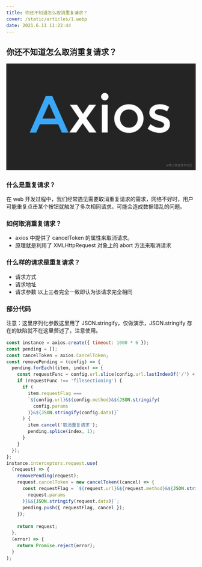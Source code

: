 ```yaml
---
title: 你还不知道怎么取消重复请求？
cover: /static/articles/1.webp
date: 2021.6.11 11:22:44
---
```


## 你还不知道怎么取消重复请求？

![你还不知道怎么取消重复请求？](/static/articles/1.webp)

### 什么是重复请求？

在 web 开发过程中，我们经常遇见需要取消重复请求的需求，网络不好时，用户可能重复点击某个按钮就触发了多次相同请求。可能会造成数据错乱的问题。

### 如何取消重复请求？

- axios 中提供了 cancelToken 的属性来取消请求。
- 原理就是利用了 XMLHttpRequest 对象上的 abort 方法来取消请求

### 什么样的请求是重复请求？

- 请求方式
- 请求地址
- 请求参数
  以上三者完全一致即认为该请求完全相同

### 部分代码

注意：这里序列化参数这里用了 JSON.stringify，仅做演示，JSON.stringify 存在的缺陷就不在这里赘述了，注意使用。

```js
const instance = axios.create({ timeout: 1000 * 6 });
const pending = [];
const cancelToken = axios.CancelToken;
const removePending = (config) => {
  pending.forEach((item, index) => {
    const requestFunc = config.url.slice(config.url.lastIndexOf('/') + 1); //文件分片不用拦截
    if (requestFunc !== 'filesectioning') {
      if (
        item.requestFlag ===
        `${config.url}&${config.method}&${JSON.stringify(
          config.params
        )}&${JSON.stringify(config.data)}`
      ) {
        item.cancel('取消重复请求');
        pending.splice(index, 1);
      }
    }
  });
};
instance.interceptors.request.use(
  (request) => {
    removePending(request);
    request.cancelToken = new cancelToken((cancel) => {
      const requestFlag = `${request.url}&${request.method}&${JSON.stringify(
        request.params
      )}&${JSON.stringify(request.data)}`;
      pending.push({ requestFlag, cancel });
    });

    return request;
  },
  (error) => {
    return Promise.reject(error);
  }
);
```
